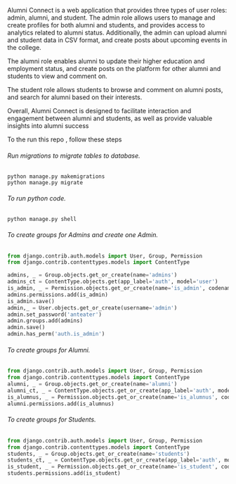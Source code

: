 Alumni Connect is a web application that provides three types of user roles: admin, alumni, and student. The admin role allows users to manage and create profiles for both alumni and students, and provides access to analytics related to alumni status. Additionally, the admin can upload alumni and student data in CSV format, and create posts about upcoming events in the college.

The alumni role enables alumni to update their higher education and employment status, and create posts on the platform for other alumni and students to view and comment on.

The student role allows students to browse and comment on alumni posts, and search for alumni based on their interests.

Overall, Alumni Connect is designed to facilitate interaction and engagement between alumni and students, as well as provide valuable insights into alumni success

To the run this repo , follow these steps
###### Run migrations to migrate tables to database.

```Shell
python manage.py makemigrations
python manage.py migrate
```

###### To run python code.

```Shell
python manage.py shell
```

###### To create groups for Admins and create one Admin.

```Python
from django.contrib.auth.models import User, Group, Permission
from django.contrib.contenttypes.models import ContentType

admins, _ = Group.objects.get_or_create(name='admins')
admins_ct = ContentType.objects.get(app_label='auth', model='user')
is_admin, _ = Permission.objects.get_or_create(name='is_admin', codename='is_admin', content_type=admins_ct)
admins.permissions.add(is_admin)
is_admin.save()
admin,_ = User.objects.get_or_create(username='admin')
admin.set_password('anteater')
admin.groups.add(admins)
admin.save()
admin.has_perm('auth.is_admin')
```

###### To create groups for Alumni.

```Python
from django.contrib.auth.models import User, Group, Permission
from django.contrib.contenttypes.models import ContentType
alumni, _ = Group.objects.get_or_create(name='alumni')
alumni_ct, _ = ContentType.objects.get_or_create(app_label='auth', model='user')
is_alumnus, _ = Permission.objects.get_or_create(name='is_alumnus', codename='is_alumnus', content_type=alumni_ct)
alumni.permissions.add(is_alumnus)
```

###### To create groups for Students.

```Python
from django.contrib.auth.models import User, Group, Permission
from django.contrib.contenttypes.models import ContentType
students, _ = Group.objects.get_or_create(name='students')
students_ct, _ = ContentType.objects.get_or_create(app_label='auth', model='User')
is_student, _ = Permission.objects.get_or_create(name='is_student', codename='is_student', content_type=students_ct)
students.permissions.add(is_student)
```
